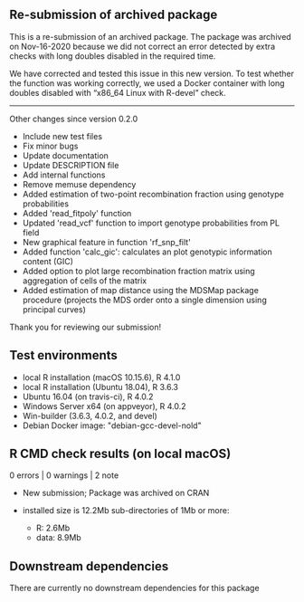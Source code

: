 ## Re-submission of archived package

This is a re-submission of an archived package. The package was archived on Nov-16-2020 because we did not correct an error detected by extra checks with long doubles disabled in the required time.

We have corrected and tested this issue in this new version. To test whether the function was working correctly,  we used a Docker container with long doubles disabled with “x86_64 Linux with R-devel” check.

---
Other changes since version 0.2.0

  - Include new test files 
  - Fix minor bugs 
  - Update documentation 
  - Update DESCRIPTION file
  - Add internal functions
  - Remove memuse dependency
  - Added estimation of two-point recombination fraction using genotype probabilities
  - Added 'read_fitpoly' function
  - Updated 'read_vcf' function to import genotype probabilities from PL field 
  - New graphical feature in function 'rf_snp_filt'
  - Added function 'calc_gic': calculates an plot genotypic information content (GIC)
  - Added option to plot large recombination fraction matrix using aggregation of cells of the matrix
  - Added estimation of map distance using the MDSMap package procedure (projects the MDS order onto a single dimension using principal curves)
  

Thank you for reviewing our submission!

## Test environments
* local R installation (macOS 10.15.6), R 4.1.0
* local R installation (Ubuntu 18.04), R 3.6.3
* Ubuntu 16.04 (on travis-ci), R 4.0.2
* Windows Server x64 (on appveyor), R 4.0.2
* Win-builder (3.6.3, 4.0.2, and devel)
* Debian Docker image: "debian-gcc-devel-nold"

## R CMD check results (on local macOS)

0 errors | 0 warnings | 2 note

* New submission; Package was archived on CRAN 

* installed size is 12.2Mb
  sub-directories of 1Mb or more:
    * R:      2.6Mb
    * data:   8.9Mb
    
## Downstream dependencies

 There are currently no downstream dependencies for this package
